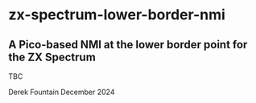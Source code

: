 # zx-spectrum-lower-border-nmi

## A Pico-based NMI at the lower border point for the ZX Spectrum

TBC

Derek Fountain
December 2024
